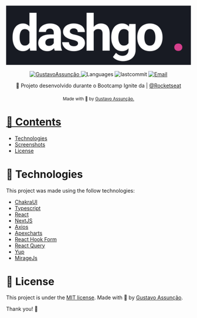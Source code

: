 
<p align="center">
  <img src="public/logo.svg" width="1400"/> 
</p>

<p align="center">	
   <a href="https://www.linkedin.com/in/gustavo-gk/">
      <img alt="GustavoAssunção" src="https://img.shields.io/badge/-GustavoAssunção-5965e0?style=for-the-badge&logo=Linkedin&logoColor=white" />
   </a>
  <img alt="Languages" src="https://img.shields.io/github/languages/count/gustavogk/dashgo?style=for-the-badge" />
  <img alt="lastcommit" src="https://img.shields.io/github/last-commit/gustavogk/dashgo?style=for-the-badge" />
  <a href="mailto:gust.krv@gmail.com">
   <img alt="Email" src="https://img.shields.io/badge/-GustavoAssunção-5965e0?style=for-the-badge&logo=gmail&logoColor=white" />
  </a>
</p>

<p align="center">
  👏  Projeto desenvolvido durante o Bootcamp Ignite da | <a href="https://github.com/Rocketseat">@Rocketseat</a>
</p>

<div align="center">
  <sub> Made with 💖 by
    <a href="https://github.com/gustavogk"> Gustavo Assunção.
    <h1></h1>
  </sub>
</div>
  
# 📌 Contents

* [Technologies](#rocket-technologies) 
* [Screenshots](#camera-screenshots) 
* [License](#page_facing_up-license)
  
# :rocket: Technologies
This project was made using the follow technologies:
  
* [ChakraUI](https://chakra-ui.com/)
* [Typescript](https://www.typescriptlang.org/)      
* [React](https://reactjs.org/)      
* [NextJS](https://nextjs.org/)
* [Axios](https://axios-http.com/)
* [Apexcharts](https://apexcharts.com/)
* [React Hook Form](https://react-hook-form.com/)
* [React Query](https://react-query.tanstack.com/)
* [Yup](https://github.com/jquense/yup)
* [MirageJs](https://miragejs.com/)
 
# :page_facing_up: License

This project is under the [MIT license](./LICENSE).
Made with 💖 by [Gustavo Assunção](https://www.linkedin.com/in/gustavo-gk/). 

Thank you! 🌠
  
